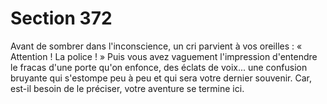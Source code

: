 # Section 372

Avant de sombrer dans l'inconscience, un cri parvient à vos oreilles : « Attention ! La police ! » Puis vous avez vaguement l'impression d'entendre le fracas d'une porte qu'on enfonce, des éclats de voix... une confusion bruyante qui s'estompe peu à peu et qui sera votre dernier souvenir. Car, est-il besoin de le préciser, votre aventure se termine ici.